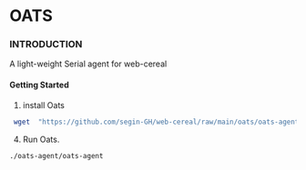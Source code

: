 # OATS

### INTRODUCTION

A light-weight Serial agent for web-cereal

#### Getting Started

1. install Oats 
```bash
 wget  "https://github.com/segin-GH/web-cereal/raw/main/oats/oats-agent/dist/oats-agent.zip"
```
  
4. Run Oats.
```
./oats-agent/oats-agent
```

